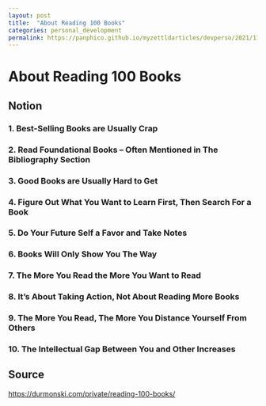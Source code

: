 ```yaml
---
layout: post
title:  "About Reading 100 Books"
categories: personal_development
permalink: https://panphico.github.io/myzettldarticles/devperso/2021/11/28/About-Reading-100-Books.html
---
```


# About Reading 100 Books
## Notion

### 1\. Best-Selling Books are Usually Crap
### 2\. Read Foundational Books – Often Mentioned in The Bibliography Section
### 3\. Good Books are Usually Hard to Get
### 4\. Figure Out What You Want to Learn First, Then Search For a Book
### 5\. Do Your Future Self a Favor and Take Notes
### 6\. Books Will Only Show You The Way
### 7\. The More You Read the More You Want to Read
### 8\. It’s About Taking Action, Not About Reading More Books
### 9\. The More You Read, The More You Distance Yourself From Others
### 10\. The Intellectual Gap Between You and Other Increases


## Source
https://durmonski.com/private/reading-100-books/
